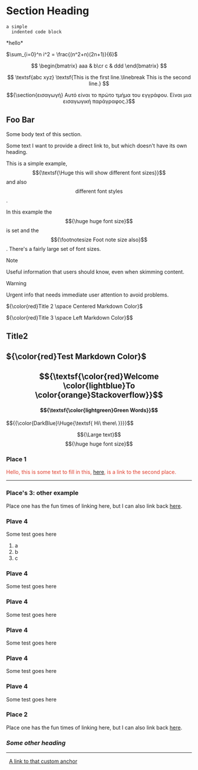 # Section Heading

    a simple
      indented code block

 <div>
  *hello*
         <foo><a>

$\sum_{i=0}^n i^2 = \frac{(n^2+n)(2n+1)}{6}$

$$
\begin{bmatrix}
aaa & b\cr
c   & ddd
\end{bmatrix}
$$

$$
\textsf{abc xyz}
\textsf{This is the first line.\linebreak This is the second line.}
$$

$${\section{εισαγωγή}
Αυτό είναι το πρώτο τμήμα του εγγράφου. 
Είναι μια εισαγωγική παράγραφος.}$$

Foo
Bar
---

Some body text of this section.

<a id="my-custom-anchor-point"></a>
Some text I want to provide a direct link to, but which doesn't have its own heading.

This is a simple example, $${\textsf{\Huge this will show different font sizes}}$$ and also $${\textsf{different font styles}}$$.

In this example the $${\huge huge font size}$$ is set and 
the $${\footnotesize Foot note size also}$$. There's a fairly 
large set of font sizes.

> [!NOTE]
> Useful information that users should know, even when skimming content.

> [!WARNING]
> Urgent info that needs immediate user attention to avoid problems.
  
${\color{red}Title 2 \space Centered Markdown Color}$

${\color{red}Title 3 \space Left Markdown Color}$$
</p>

## Title2

## ${\color{red}Test Markdown Color}$

## $${\textsf{\color{red}Welcome \color{lightblue}To \color{orange}Stackoverflow}}$$

#### $${\textsf{\color{lightgreen}Green Words}}$$

$${{\color{DarkBlue}\Huge{\textsf{  Hi\ there\ \}}}}$$

$${\Large text}$$
$${\huge huge font size}$$

### Place 1

<span style="color: #e03e2d;">Hello, this is some text to fill in this, [here](#section_id), is a link to the second place.</span>

* * *

### Place's 3: other example

Place one has the fun times of linking here, but I can also link back [here](#places-3-other-example).

### Plave 4

Some test goes here

1.  a
2.  b
3.  c

### Plave 4

Some test goes here

### Plave 4

Some test goes here

### Plave 4

Some test goes here

### Plave 4

Some test goes here

### Plave 4

Some test goes here

<a id="section_id"></a>
### Place 2

Place one has the fun times of linking here, but I can also link back [here](#place-1).

### ***Some other heading***

* * *

&nbsp;
[A link to that custom anchor](#my-custom-anchor-point)
